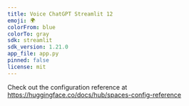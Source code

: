 ```yaml
---
title: Voice ChatGPT Streamlit 12
emoji: 🌍
colorFrom: blue
colorTo: gray
sdk: streamlit
sdk_version: 1.21.0
app_file: app.py
pinned: false
license: mit
---
```


Check out the configuration reference at https://huggingface.co/docs/hub/spaces-config-reference
